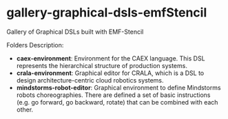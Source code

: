 # gallery-graphical-dsls-emfStencil
Gallery of Graphical DSLs built with EMF-Stencil

Folders Description:
* __caex-environment__: Environment for the CAEX language. This DSL represents the hierarchical structure of production systems. 
* __crala-environment__: Graphical editor for CRALA, which is a DSL to design architecture-centric cloud robotics systems.
* __mindstorms-robot-editor__: Graphical environment to define Mindstorms robots choreographies. There are defined a set of basic instructions (e.g. go forward, go backward, rotate) that can be combined with each other.